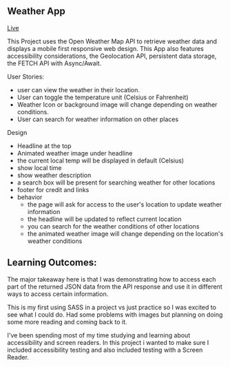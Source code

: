 ## Weather App

[Live](https://github.com/hvanotten/webpack_weather.git)

This Project uses the Open Weather Map API to retrieve weather data and displays a mobile first responsive web design. This App also features accessibility considerations, the Geolocation API, persistent data storage, the FETCH API with Async/Await.

User Stories:

- user can view the weather in their location.
- User can toggle the temperature unit (Celsius or Fahrenheit)
- Weather Icon or background image will change depending on weather conditions.
- User can search for weather information on other places

Design

- Headline at the top
- Animated weather image under headline
- the current local temp will be displayed in default (Celsius)
- show local time
- show weather description
- a search box will be present for searching weather for other locations
- footer for credit and links
- behavior
  - the page will ask for access to the user's location to update weather information
  - the headline will be updated to reflect current location
  - you can search for the weather conditions of other locations
  - the animated weather image will change depending on the location's weather conditions

## Learning Outcomes:

The major takeaway here is that I was demonstrating how to access each part of the returned JSON data from the API response and use it in different ways to access certain information.

This is my first using SASS in a project vs just practice so I was excited to see what I could do. Had some problems with images but planning on doing some more reading and coming back to it.

I've been spending most of my time studying and learning about accessibility and screen readers. In this project i wanted to make sure I included accessibility testing and also included testing with a Screen Reader.
